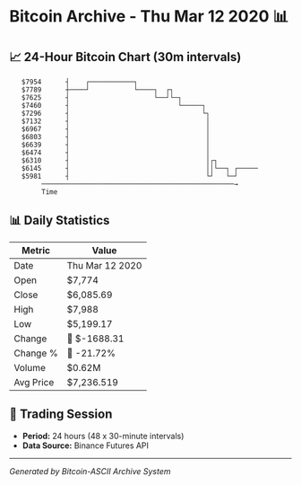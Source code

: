 # Bitcoin Archive - Thu Mar 12 2020 📊

## 📈 24-Hour Bitcoin Chart (30m intervals)

```
   $7954      ┤    ┌───────────┐                               
   $7789      ┼────┘           └────┐  ┌┐                      
   $7625      ┤                     └──┘└─┐                    
   $7460      ┤                           └─────┐              
   $7296      ┤                                 └┐             
   $7132      ┤                                  │             
   $6967      ┤                                  │             
   $6803      ┤                                  │             
   $6639      ┤                                  │             
   $6474      ┤                                  │             
   $6310      ┤                                  │┌┐           
   $6145      ┤                                  ││└──┐ ┌───── 
   $5981      ┤                                  └┘   └─┘      
        ────────────────────────────────────────────────→
        Time
```

## 📊 Daily Statistics

| Metric | Value |
|--------|-------|
| Date | Thu Mar 12 2020 |
| Open | $7,774 |
| Close | $6,085.69 |
| High | $7,988 |
| Low | $5,199.17 |
| Change | 🔴 $-1688.31 |
| Change % | 🔴 -21.72% |
| Volume | $0.62M |
| Avg Price | $7,236.519 |

## 📅 Trading Session

- **Period:** 24 hours (48 x 30-minute intervals)
- **Data Source:** Binance Futures API

---
*Generated by Bitcoin-ASCII Archive System*

